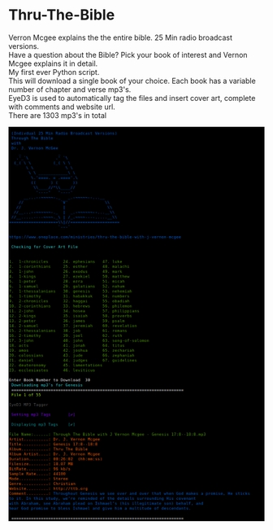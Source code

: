 # Thru-The-Bible
Verron Mcgee explains the the entire bible. 25 Min radio broadcast versions.    
Have a question about the Bible? Pick your book of interest and Vernon Mcgee explains it in detail.    
My first ever Python script.    
This will download a single book of your choice. Each book has a variable number of chapter and verse mp3's.   
EyeD3 is used to automatically tag the files and insert cover art, complete with comments and website url.    
There are 1303 mp3's in total    

![ScreenShot](https://raw.githubusercontent.com/optio50/Thru-The-Bible/main/Thru-The-Bible.png?raw=true|alt=octocat)
